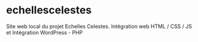 # echellescelestes
Site web local du projet Echelles Celestes. 
Intégration web HTML / CSS / JS et Intégration WordPress - PHP 
